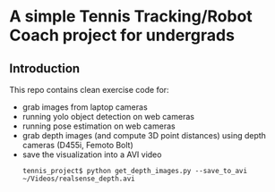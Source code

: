 # A simple Tennis Tracking/Robot Coach project for undergrads

## Introduction

This repo contains clean exercise code for:

+ grab images from laptop cameras
+ running yolo object detection on web cameras
+ running pose estimation on web cameras
+ grab depth images (and compute 3D point distances) using depth cameras (D455i, Femoto Bolt)
+ save the visualization into a AVI video
    ```
    tennis_project$ python get_depth_images.py --save_to_avi ~/Videos/realsense_depth.avi
    ```

